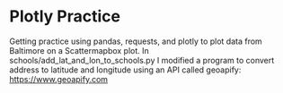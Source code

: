 # Plotly Practice

Getting practice using pandas, requests, and plotly to plot
data from Baltimore on a Scattermapbox plot. In 
schools/add_lat_and_lon_to_schools.py I modified a program
to convert address to latitude and longitude using
an API called geoapify:  https://www.geoapify.com



